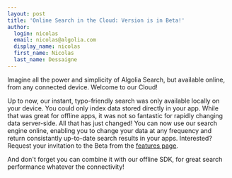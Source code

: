 ```yaml
---
layout: post
title: 'Online Search in the Cloud: Version is in Beta!'
author:
  login: nicolas
  email: nicolas@algolia.com
  display_name: nicolas
  first_name: Nicolas
  last_name: Dessaigne
---
```


Imagine all the power and simplicity of Algolia Search, but available online,
from any connected device. Welcome to our Cloud!

Up to now, our instant, typo-friendly search was only available locally on
your device. You could only index data stored directly in your app. While that
was great for offline apps, it was not so fantastic for rapidly changing data
server-side. All that has just changed! You can now use our search engine
online, enabling you to change your data at any frequency and return
consistantly up-to-date search results in your apps. Interested? Request your
invitation to the Beta from the [features
page](http://www.algolia.com/features/).

And don't forget you can combine it with our offline SDK, for great search
performance whatever the connectivity!

